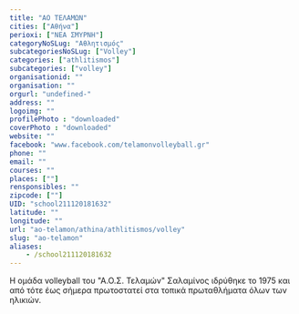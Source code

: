 ```yaml
---
title: "ΑΟ ΤΕΛΑΜΩΝ"
cities: ["Αθήνα"]
perioxi: ["ΝΕΑ ΣΜΥΡΝΗ"]
categoryNoSLug: "Αθλητισμός"
subcategoriesNoSLug: ["Volley"]
categories: ["athlitismos"]
subcategories: ["volley"]
organisationid: ""
organisation: ""
orgurl: "undefined-"
address: ""
logoimg: ""
profilePhoto : "downloaded"
coverPhoto : "downloaded"
website: ""
facebook: "www.facebook.com/telamonvolleyball.gr"
phone: ""
email: ""
courses: ""
places: [""]
rensponsibles: ""
zipcode: [""]
UID: "school211120181632"
latitude: ""
longitude: ""
url: "ao-telamon/athina/athlitismos/volley"
slug: "ao-telamon"
aliases:
    - /school211120181632
---
```



Η ομάδα volleyball του &quot;Α.Ο.Σ. Τελαμών&quot; Σαλαμίνος ιδρύθηκε το 1975 και από τότε έως σήμερα πρωτοστατεί στα τοπικά πρωταθλήματα όλων των ηλικιών.


